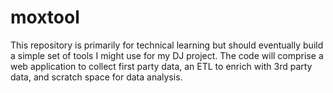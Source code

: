 # moxtool
This repository is primarily for technical learning but should eventually build a simple set of tools I might use for my DJ project.  The code will comprise a web application to collect first party data, an ETL to enrich with 3rd party data, and scratch space for data analysis.
